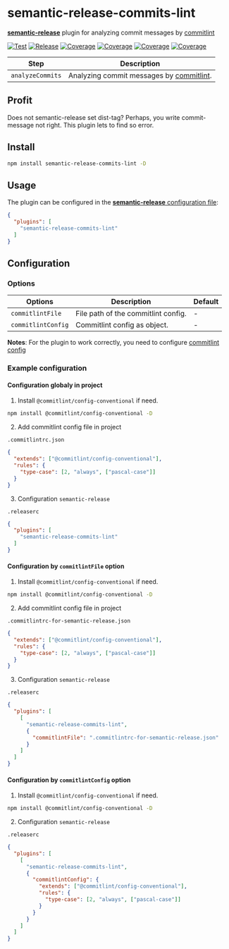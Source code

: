 # **semantic-release-commits-lint**

[**semantic-release**](https://github.com/semantic-release/semantic-release) plugin for analyzing commit messages by [commitlint](https://github.com/conventional-changelog/commitlint)

[![Test](https://github.com/BondarenkoAlex/semantic-release-commits-lint/actions/workflows/test.yml/badge.svg?branch=master)](https://github.com/BondarenkoAlex/semantic-release-commits-lint/actions/workflows/test.yml)
[![Release](https://github.com/BondarenkoAlex/semantic-release-commits-lint/actions/workflows/release.yml/badge.svg?branch=master)](https://github.com/BondarenkoAlex/semantic-release-commits-lint/actions/workflows/release.yml)
[![Coverage](https://bondarenkoalex.github.io/semantic-release-commits-lint/badge-branches.svg)](https://bondarenkoalex.github.io/semantic-release-commits-lint/)
[![Coverage](https://bondarenkoalex.github.io/semantic-release-commits-lint/badge-functions.svg)](https://bondarenkoalex.github.io/semantic-release-commits-lint/)
[![Coverage](https://bondarenkoalex.github.io/semantic-release-commits-lint/badge-lines.svg)](https://bondarenkoalex.github.io/semantic-release-commits-lint/)
[![Coverage](https://bondarenkoalex.github.io/semantic-release-commits-lint/badge-statements.svg)](https://bondarenkoalex.github.io/semantic-release-commits-lint/)

| Step             | Description                                                                                      |
| ---------------- |--------------------------------------------------------------------------------------------------|
| `analyzeCommits` | Analyzing commit messages by [commitlint](https://github.com/conventional-changelog/commitlint). |

## Profit

Does not semantic-release set dist-tag?  Perhaps, you write commit-message not right. This plugin lets to find so error.

## Install

```sh
npm install semantic-release-commits-lint -D
```

## Usage

The plugin can be configured in the [**semantic-release** configuration file](https://github.com/semantic-release/semantic-release/blob/master/docs/usage/configuration.md#configuration):

```json
{
  "plugins": [
    "semantic-release-commits-lint"
  ]
}
```

## Configuration

### Options

| Options            | Description                         | Default |
|--------------------|-------------------------------------|---------|
| `commitlintFile`   | File path of the commitlint config. | -       |
| `commitlintConfig` | Commitlint config as object.        | -       |

**Notes**: For the plugin to work correctly, you need to configure [commitlint config](https://github.com/conventional-changelog/commitlint?tab=readme-ov-file#config)


### Example configuration

#### Configuration globaly in project

1. Install `@commitlint/config-conventional` if need.

```sh
npm install @commitlint/config-conventional -D
```

2. Add commitlint config file in project

`.commitlintrc.json`

```json
{
  "extends": ["@commitlint/config-conventional"],
  "rules": {
    "type-case": [2, "always", ["pascal-case"]]
  }
}
```

3. Configuration `semantic-release`

`.releaserc`

```json
{
  "plugins": [
    "semantic-release-commits-lint"
  ]
}
```

#### Configuration by `commitlintFile` option

1. Install `@commitlint/config-conventional` if need.

```sh
npm install @commitlint/config-conventional -D
```

2. Add commitlint config file in project

`.commitlintrc-for-semantic-release.json`

```json
{
  "extends": ["@commitlint/config-conventional"],
  "rules": {
    "type-case": [2, "always", ["pascal-case"]]
  }
}
```

3. Configuration `semantic-release`

`.releaserc`

```json
{
  "plugins": [
    [
      "semantic-release-commits-lint",
      {
        "commitlintFile": ".commitlintrc-for-semantic-release.json"
      }
    ]
  ]
}
```

#### Configuration by `commitlintConfig` option

1. Install `@commitlint/config-conventional` if need.

```sh
npm install @commitlint/config-conventional -D
```

2. Configuration `semantic-release`

`.releaserc`

```json
{
  "plugins": [
    [
      "semantic-release-commits-lint",
      {
        "commitlintConfig": {
          "extends": ["@commitlint/config-conventional"],
          "rules": {
            "type-case": [2, "always", ["pascal-case"]]
          }
        }
      }
    ]
  ]
}
```
